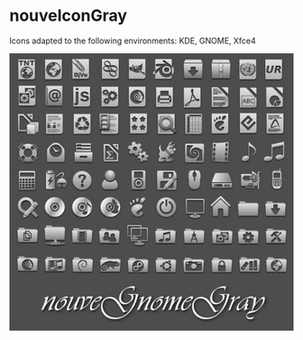 # nouveIconGray
Icons adapted to the following environments: KDE, GNOME, Xfce4

![ScreenShot](screenshot.jpg "nouveGnomeGray")
